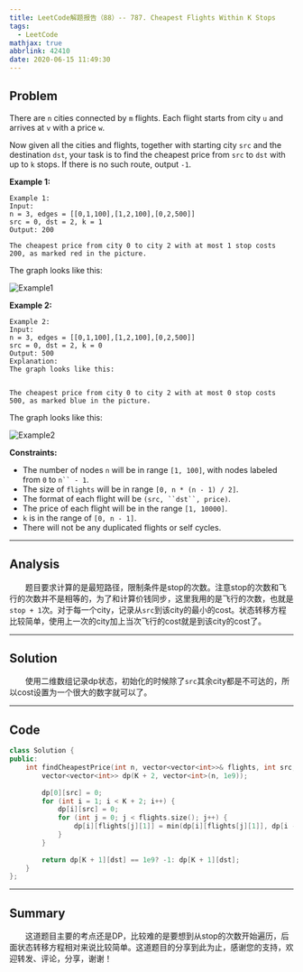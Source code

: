 ```yaml
---
title: LeetCode解题报告（88）-- 787. Cheapest Flights Within K Stops
tags:
  - LeetCode
mathjax: true
abbrlink: 42410
date: 2020-06-15 11:49:30
---
```


## Problem

There are `n` cities connected by `m` flights. Each flight starts from city `u` and arrives at `v` with a price `w`.

Now given all the cities and flights, together with starting city `src` and the destination `dst`, your task is to find the cheapest price from `src` to `dst` with up to `k` stops. If there is no such route, output `-1`.

<!-- more -->

**Example 1:**

```
Example 1:
Input: 
n = 3, edges = [[0,1,100],[1,2,100],[0,2,500]]
src = 0, dst = 2, k = 1
Output: 200

The cheapest price from city 0 to city 2 with at most 1 stop costs 200, as marked red in the picture.
```

The graph looks like this:

![Example1](https://s3-lc-upload.s3.amazonaws.com/uploads/2018/02/16/995.png)

**Example 2:**

```
Example 2:
Input: 
n = 3, edges = [[0,1,100],[1,2,100],[0,2,500]]
src = 0, dst = 2, k = 0
Output: 500
Explanation: 
The graph looks like this:


The cheapest price from city 0 to city 2 with at most 0 stop costs 500, as marked blue in the picture.
```

The graph looks like this:

![Example2](https://s3-lc-upload.s3.amazonaws.com/uploads/2018/02/16/995.png)

**Constraints:**

- The number of nodes `n` will be in range `[1, 100]`, with nodes labeled from `0` to `n`` - 1`.
- The size of `flights` will be in range `[0, n * (n - 1) / 2]`.
- The format of each flight will be `(src, ``dst``, price)`.
- The price of each flight will be in the range `[1, 10000]`.
- `k` is in the range of `[0, n - 1]`.
- There will not be any duplicated flights or self cycles.

------

## Analysis

&emsp;&emsp;题目要求计算的是最短路径，限制条件是stop的次数。注意stop的次数和飞行的次数并不是相等的，为了和计算价钱同步，这里我用的是飞行的次数，也就是`stop + 1`次。对于每一个city，记录从`src`到该city的最小的cost。状态转移方程比较简单，使用上一次的city加上当次飞行的cost就是到该city的cost了。

------

## Solution

&emsp;&emsp;使用二维数组记录dp状态，初始化的时候除了`src`其余city都是不可达的，所以cost设置为一个很大的数字就可以了。

------

## Code

```c++
class Solution {
public:
    int findCheapestPrice(int n, vector<vector<int>>& flights, int src, int dst, int K) {
        vector<vector<int>> dp(K + 2, vector<int>(n, 1e9));
        
        dp[0][src] = 0;
        for (int i = 1; i < K + 2; i++) {
            dp[i][src] = 0;
            for (int j = 0; j < flights.size(); j++) {
                dp[i][flights[j][1]] = min(dp[i][flights[j][1]], dp[i - 1][flights[j][0]] + flights[j][2]);
            }
        }
        
        return dp[K + 1][dst] == 1e9? -1: dp[K + 1][dst];
    }
};
```

------

## Summary

 &emsp;&emsp;这道题目主要的考点还是DP，比较难的是要想到从stop的次数开始遍历，后面状态转移方程相对来说比较简单。这道题目的分享到此为止，感谢您的支持，欢迎转发、评论，分享，谢谢！
